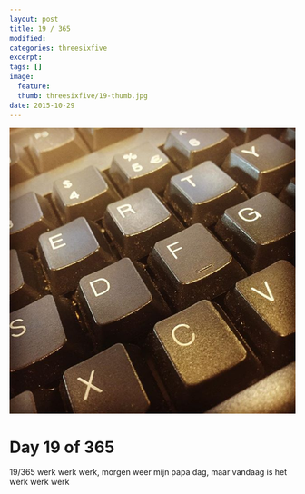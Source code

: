 ```yaml
---
layout: post
title: 19 / 365
modified:
categories: threesixfive
excerpt:
tags: []
image:
  feature: 
  thumb: threesixfive/19-thumb.jpg
date: 2015-10-29
---
```


![19](/images/threesixfive/19.jpg)

# Day 19 of 365

19/365 werk werk werk, morgen weer mijn papa dag, maar vandaag is het werk werk werk

